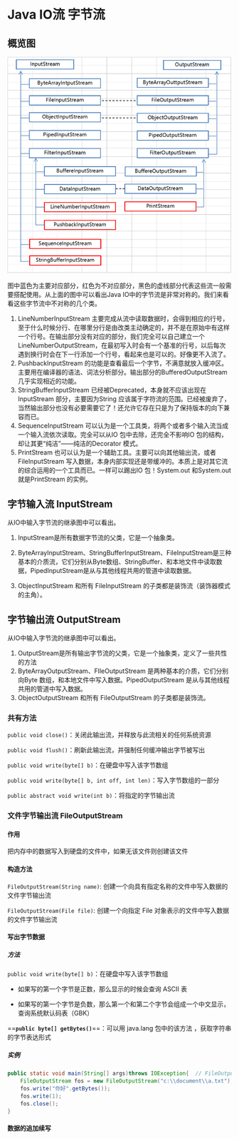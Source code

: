 # Java IO流 字节流

## 概览图

![img](../picture/v2-43d525f1969711d3e1d6b562e5461306_720w.jpg)	

图中蓝色为主要对应部分，红色为不对应部分，黑色的虚线部分代表这些流一般需要搭配使用。从上面的图中可以看出Java IO中的字节流是非常对称的。我们来看看这些字节流中不对称的几个类。

1. LineNumberInputStream 主要完成从流中读取数据时，会得到相应的行号，至于什么时候分行、在哪里分行是由改类主动确定的，并不是在原始中有这样一个行号。在输出部分没有对应的部分，我们完全可以自己建立一个LineNumberOutputStream，在最初写入时会有一个基准的行号，以后每次遇到换行时会在下一行添加一个行号，看起来也是可以的。好像更不入流了。
2. PushbackInputStream 的功能是查看最后一个字节，不满意就放入缓冲区。主要用在编译器的语法、词法分析部分。输出部分的BufferedOutputStream 几乎实现相近的功能。
3. StringBufferInputStream 已经被Deprecated，本身就不应该出现在InputStream 部分，主要因为String 应该属于字符流的范围。已经被废弃了，当然输出部分也没有必要需要它了！还允许它存在只是为了保持版本的向下兼容而已。
4. SequenceInputStream 可以认为是一个工具类，将两个或者多个输入流当成一个输入流依次读取。完全可以从IO 包中去除，还完全不影响IO 包的结构，却让其更“纯洁”――纯洁的Decorator 模式。
5. PrintStream 也可以认为是一个辅助工具。主要可以向其他输出流，或者FileInputStream 写入数据，本身内部实现还是带缓冲的。本质上是对其它流的综合运用的一个工具而已。一样可以踢出IO 包！System.out 和System.out 就是PrintStream 的实例。

## 字节输入流 InputStream

从IO中输入字节流的继承图中可以看出。

1. InputStream是所有数据字节流的父类，它是一个抽象类。

2. ByteArrayInputStream、StringBufferInputStream、FileInputStream是三种基本的介质流，它们分别从Byte数组、StringBuffer、和本地文件中读取数据，PipedInputStream是从与其他线程共用的管道中读取数据。

3. ObjectInputStream 和所有 FileInputStream 的子类都是装饰流（装饰器模式的主角）。

## 字节输出流 OutputStream

从IO中输入字节流的继承图中可以看出。

1. OutputStream是所有输出字节流的父类，它是一个抽象类，定义了一些共性的方法
2. ByteArrayOutputStream、FIleOutputStream 是两种基本的介质，它们分别向Byte 数组，和本地文件中写入数据。PipedOutputStream 是从与其他线程共用的管道中写入数据。
3. ObjectOutputStream 和所有 FileOutputStream 的子类都是装饰流。 
### 共有方法

`public void close()`：关闭此输出流，并释放与此流相关的任何系统资源

`public void flush()`：刷新此输出流，并强制任何缓冲输出字节被写出

`public void write(byte[] b)`：在硬盘中写入该字节数组

`public void write(byte[] b, int off, int len)`：写入字节数组的一部分

`public abstract void write(int b)`：将指定的字节输出流

### 文件字节输出流 FileOutputStream

#### 作用

把内存中的数据写入到硬盘的文件中，如果无该文件则创建该文件

#### 构造方法

`FileOutputStream(String name)`: 创建一个向具有指定名称的文件中写入数据的文件字节输出流

`FileOutputStream(File file)`: 创建一个向指定 File 对象表示的文件中写入数据的文件字节输出流

#### 写出字节数据

##### 方法

`public void write(byte[] b)`：在硬盘中写入该字节数组

- 如果写的第一个字节是正数，那么显示的时候会查询 ASCII 表

- 如果写的第一个字节是负数，那么第一个和第二个字节会组成一个中文显示，查询系统默认码表（GBK）

==**`public byte[] getBytes()`**==：可以用 java.lang 包中的该方法 ，获取字符串的字节表达形式

##### 实例

```java
public static void main(String[] args)throws IOException{  // FileOutputStream 会抛出异常
    FileOutputStream fos = new FileOutputStream("c:\\document\\a.txt");
    fos.write("你好".getBytes()); 
    fos.write(1);
    fos.close();
}  
```

#### 数据的追加续写

